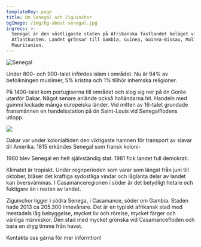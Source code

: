 ```yaml
---
templateKey: page
title: Om Senegal och Ziguinchor
bgImage: /img/bg-about-senegal.jpg
ingress: >-
  Senegal är den västligaste staten på Afrikanska fastlandet beläget vid
  Atlantkusten. Landet gränsar till Gambia, Guinea, Guinea-Bissau, Mali och
  Mauritanien.
---
```

![Senegal](/img/map.jpg)

Under 800- och 900-talet infördes islam i området. Nu är 94% av befolkningen muslimer, 5% kristna och 1% tillhör inhemska religioner.

På 1400-talet kom portugiserna till området och slog sig ner på ön Gorée utanför Dakar. Något senare anlände också holländarna hit. Handeln med gummi lockade många europeiska länder. Vid mitten av 16-talet grundade fransmännen en handelsstation på ön Saint-Louis vid Senegalflodens utlopp.

![](/img/om-senegal-300.jpg)

Dakar var under kolonialtiden den viktigaste hamnen för transport av slavar till Amerika. 1815 erkändes Senegal som fransk koloni-

1960 blev Senegal en helt självständig stat. 1981 fick landet full demokrati.

Klimatet är tropiskt. Under regnperioden som varar som längst från juni till oktober, blåser det kraftiga sydostliga vindar och låglänta delar av landet kan översvämmas. I Casamanceregionen i söder är det betydligt hetare och fuktigare än i resten av landet.

Ziguinchor ligger i södra Senega, i Casamance, söder om Gambia. Staden hade 2013 ca 205.300 innevånare. Det är en typiskt afrikansk stad med mestadels låg bebyggelse, mycket liv och rörelse, mycket färger och vänliga människor. Den stad med mycket grönska vid Casamancefloden och bara en dryg timme från havet.

Kontakta oss gärna för mer informtion!
